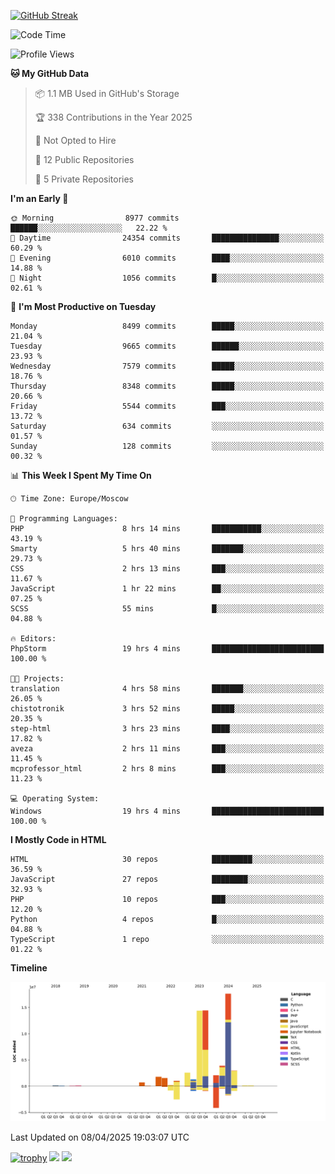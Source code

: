 [![GitHub Streak](https://github-readme-streak-stats.herokuapp.com/?user=yogik10)](https://git.io/streak-stats)
<!--START_SECTION:waka-->
![Code Time](http://img.shields.io/badge/Code%20Time-1%2C246%20hrs%2013%20mins-blue)

![Profile Views](http://img.shields.io/badge/Profile%20Views-0-blue)

**🐱 My GitHub Data** 

> 📦 1.1 MB Used in GitHub's Storage 
 > 
> 🏆 338 Contributions in the Year 2025
 > 
> 🚫 Not Opted to Hire
 > 
> 📜 12 Public Repositories 
 > 
> 🔑 5 Private Repositories 
 > 
**I'm an Early 🐤** 

```text
🌞 Morning                8977 commits        ██████░░░░░░░░░░░░░░░░░░░   22.22 % 
🌆 Daytime                24354 commits       ███████████████░░░░░░░░░░   60.29 % 
🌃 Evening                6010 commits        ████░░░░░░░░░░░░░░░░░░░░░   14.88 % 
🌙 Night                  1056 commits        █░░░░░░░░░░░░░░░░░░░░░░░░   02.61 % 
```
📅 **I'm Most Productive on Tuesday** 

```text
Monday                   8499 commits        █████░░░░░░░░░░░░░░░░░░░░   21.04 % 
Tuesday                  9665 commits        ██████░░░░░░░░░░░░░░░░░░░   23.93 % 
Wednesday                7579 commits        █████░░░░░░░░░░░░░░░░░░░░   18.76 % 
Thursday                 8348 commits        █████░░░░░░░░░░░░░░░░░░░░   20.66 % 
Friday                   5544 commits        ███░░░░░░░░░░░░░░░░░░░░░░   13.72 % 
Saturday                 634 commits         ░░░░░░░░░░░░░░░░░░░░░░░░░   01.57 % 
Sunday                   128 commits         ░░░░░░░░░░░░░░░░░░░░░░░░░   00.32 % 
```


📊 **This Week I Spent My Time On** 

```text
🕑︎ Time Zone: Europe/Moscow

💬 Programming Languages: 
PHP                      8 hrs 14 mins       ███████████░░░░░░░░░░░░░░   43.19 % 
Smarty                   5 hrs 40 mins       ███████░░░░░░░░░░░░░░░░░░   29.73 % 
CSS                      2 hrs 13 mins       ███░░░░░░░░░░░░░░░░░░░░░░   11.67 % 
JavaScript               1 hr 22 mins        ██░░░░░░░░░░░░░░░░░░░░░░░   07.25 % 
SCSS                     55 mins             █░░░░░░░░░░░░░░░░░░░░░░░░   04.88 % 

🔥 Editors: 
PhpStorm                 19 hrs 4 mins       █████████████████████████   100.00 % 

🐱‍💻 Projects: 
translation              4 hrs 58 mins       ███████░░░░░░░░░░░░░░░░░░   26.05 % 
chistotronik             3 hrs 52 mins       █████░░░░░░░░░░░░░░░░░░░░   20.35 % 
step-html                3 hrs 23 mins       ████░░░░░░░░░░░░░░░░░░░░░   17.82 % 
aveza                    2 hrs 11 mins       ███░░░░░░░░░░░░░░░░░░░░░░   11.45 % 
mcprofessor_html         2 hrs 8 mins        ███░░░░░░░░░░░░░░░░░░░░░░   11.23 % 

💻 Operating System: 
Windows                  19 hrs 4 mins       █████████████████████████   100.00 % 
```

**I Mostly Code in HTML** 

```text
HTML                     30 repos            █████████░░░░░░░░░░░░░░░░   36.59 % 
JavaScript               27 repos            ████████░░░░░░░░░░░░░░░░░   32.93 % 
PHP                      10 repos            ███░░░░░░░░░░░░░░░░░░░░░░   12.20 % 
Python                   4 repos             █░░░░░░░░░░░░░░░░░░░░░░░░   04.88 % 
TypeScript               1 repo              ░░░░░░░░░░░░░░░░░░░░░░░░░   01.22 % 
```



**Timeline**

![Lines of Code chart](https://raw.githubusercontent.com/Yogik10/Yogik10/main/assets/bar_graph.png)


 Last Updated on 08/04/2025 19:03:07 UTC
<!--END_SECTION:waka-->
[![trophy](https://github-profile-trophy.vercel.app/?username=yogik10)](https://github.com/ryo-ma/github-profile-trophy)
![](https://github-profile-summary-cards.vercel.app/api/cards/profile-details?username=yogik10&theme=solarized_dark)
![](https://github-profile-summary-cards.vercel.app/api/cards/most-commit-language?username=yogik10&theme=solarized_dark)


